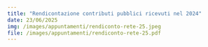 ```yaml
---
title: "Rendicontazione contributi pubblici ricevuti nel 2024"
date: 23/06/2025
img: /images/appuntamenti/rendiconto-rete-25.jpeg
file: /images/appuntamenti/rendiconto-rete-25.pdf
---
```

